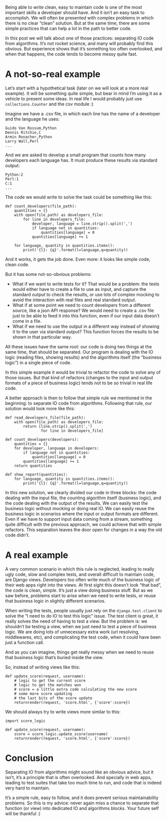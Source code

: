 Being able to write clean, easy to maintain code is one of the most important skills a developer should have. And it isn’t an easy task to accomplish. We will often be presented with complex problems in which there is no clear “clean” solution. But at the same time, there are some simple practices that can help a lot in the path to better code.

In this post we will talk about one of those practices: separating IO code from algorithms. It’s not rocket science, and many will probably find this obvious. But experience shows that it’s something too often overlooked, and when that happens, the code tends to become messy quite fast.

# A not-so-real example

Let’s start with a hypothetical task (later on we will look at a more real example). It will be something quite simple, but bear in mind I’m using it as a vehicle to present some ideas. In real life I would probably just use `collections.Counter` and the csv module :)

Imagine we have a .csv file, in which each line has the name of a developer and the language he uses:

```
Guido Van Rossum,Python
Dennis Ritchie,C 
Armin Ronacher,Python 
Larry Wall,Perl 
...
```

And we are asked to develop a small program that counts how many developers each language has. It must produce these results via standard output:

```
Python:2 
Perl:1 
C:1 
...
```

The code we would write to solve the task could be something like this:

```
def count_developers(file_path):
    quantities = {}
    with open(file_path) as developers_file:
        for line in developers_file:
            developer, language = line.strip().split(',') 
            if language not in quantities:
                quantities[language] = 0
            quantities[language] += 1
        
    for language, quantity in quantities.items():
        print('{l}: {q}'.format(l=language,q=quantity))
```

And it works, it gets the job done. Even more: it looks like simple code, clean code.

But it has some not-so-obvious problems:

- What if we want to write tests for it? That would be a problem: the tests would either have to create a file to use as input, and capture the standard output to check the results, or use lots of complex mocking to avoid the interaction with real files and real standard output.
- What if at some point we need to count developers from a different source, like a json API response? We would need to create a .csv file just to be able to feed it into this function, even if our input data doesn’t come in a file.
- What if we need to use the output in a different way instead of showing it to the user via standard output? This function forces the results to be shown in that particular way.

All these issues have the same root: our code is doing two things at the same time, that should be separated. Our program is dealing with the IO logic (reading files, showing results) and the algorithms itself (the “business logic”) in a single piece of code.

In this simple example it would be trivial to refactor the code to solve any of those issues. But that kind of refactors (changes to the input and output formats of a piece of business logic) tends not to be so trivial in real life code.

A better approach is then to follow that simple rule we mentioned in the beginning: to separate IO code from algorithms. Following that rule, our solution would look more like this:

```
def read_developers_file(file_path):
    with open(file_path) as developers_file:
        return [line.strip().split(',')
                for line in developers_file]

def count_developers(developers):
    quantities = {}
    for developer, language in developers:
        if language not in quantities:
            quantities[language] = 0
        quantities[language] += 1
    return quantities 

def show_report(quantities):
    for language, quantity in quantities.items():
        print('{l}: {q}'.format(l=language,q=quantity))
```

In this new solution, we clearly divided our code in three blocks: the code dealing with the input file, the counting algorithm itself (business logic), and the code dealing with the output of the results. We can easily test the business logic without mocking or doing real IO. We can easily reuse the business logic in scenarios where the input or output formats are different. Even if we have to support input data coming from a stream, something quite difficult with the previous approach, we could achieve that with simple refactors. This separation leaves the door open for changes in a way the old code didn’t.

# A real example

A very common scenario in which this rule is neglected, leading to really ugly code, slow and complex tests, and overall difficult to maintain code, are Django views. Developers too often write much of the business logic of their web apps right into the views. At first sight this doesn’t look “that bad”, the code is clean, simple. It’s just a view doing business stuff. But as we saw before, problems start to arise when we need to write tests, or reuse that business logic in slightly different scenarios.

When writing the tests, people usually just rely on the `django.test.client` to solve the “I need to do IO to test this logic” issue. The test client is great, it really solves the need of having to test a view. But the problem is: we shouldn’t be testing a view, when we just need to test a piece of business logic. We are doing lots of unnecessary extra work (url resolving, middlewares, etc), and complicating the test code, when it could have been just a function call.

And as you can imagine, things get really messy when we need to reuse that business logic that’s buried inside the view.

So, instead of writing views like this:

```
def update_score(request, username):
    # logic to get the current score
    # logic to get the matches won
    # score = a little extra code calculating the new score
    # some more score updating
    # the last bits of the score update
    returnrender(request, 'score.html', {'score':score})
```

We should always try to write views more similar to this:

```
import score_logic 

def update_score(request, username):
    score = score_logic.update_score(username)
    returnrender(request, 'score.html', {'score':score})
```

# Conclusion

Separating IO from algorithms might sound like an obvious advice, but it isn’t, it’s a principle that is often overlooked. And specially in web apps, leading to test suites that take too much time to run, and code that is indeed very hard to maintain.

It’s a simple rule, easy to follow, and it does prevent serious maintainability problems. So this is my advice: never again miss a chance to separate that function (or view) into dedicated IO and algorithms blocks. Your future self will be thankful :)
